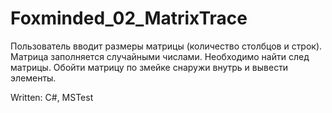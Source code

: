 # Foxminded_02_MatrixTrace
Пользователь вводит размеры матрицы (количество столбцов и строк).
Матрица заполняется случайными числами.
Необходимо найти след матрицы.
Обойти матрицу по змейке снаружи внутрь и вывести элементы.

Written: C#, MSTest

